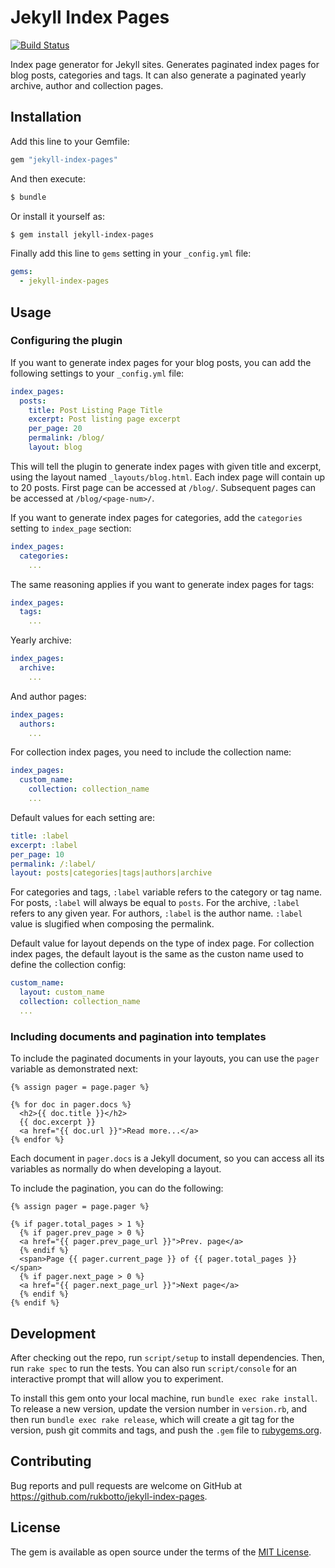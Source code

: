 # Jekyll Index Pages

[![Build Status](https://travis-ci.org/rukbotto/jekyll-index-pages.svg?branch=master)](https://travis-ci.org/rukbotto/jekyll-index-pages)

Index page generator for Jekyll sites. Generates paginated index pages for blog
posts, categories and tags. It can also generate a paginated yearly archive,
author and collection pages.

## Installation

Add this line to your Gemfile:

```ruby
gem "jekyll-index-pages"
```

And then execute:

```sh
$ bundle
```

Or install it yourself as:

```sh
$ gem install jekyll-index-pages
```

Finally add this line to `gems` setting in your `_config.yml` file:

```yaml
gems:
  - jekyll-index-pages
```

## Usage

### Configuring the plugin

If you want to generate index pages for your blog posts, you can add the
following settings to your `_config.yml` file:

```yaml
index_pages:
  posts:
    title: Post Listing Page Title
    excerpt: Post listing page excerpt
    per_page: 20
    permalink: /blog/
    layout: blog
```

This will tell the plugin to generate index pages with given title and excerpt,
using the layout named `_layouts/blog.html`. Each index page will contain up to
20 posts. First page can be accessed at `/blog/`. Subsequent pages can be
accessed at `/blog/<page-num>/`.

If you want to generate index pages for categories, add the `categories`
setting to `index_page` section:

```yaml
index_pages:
  categories:
    ...
```

The same reasoning applies if you want to generate index pages for tags:

```yaml
index_pages:
  tags:
    ...
```

Yearly archive:

```yaml
index_pages:
  archive:
    ...
```

And author pages:

```yaml
index_pages:
  authors:
    ...
```

For collection index pages, you need to include the collection name:

```yaml
index_pages:
  custom_name:
    collection: collection_name
    ...
```

Default values for each setting are:

```yaml
title: :label
excerpt: :label
per_page: 10
permalink: /:label/
layout: posts|categories|tags|authors|archive
```

For categories and tags, `:label` variable refers to the category or tag name.
For posts, `:label` will always be equal to `posts`. For the archive, `:label`
refers to any given year. For authors, `:label` is the author name. `:label`
value is slugified when composing the permalink.

Default value for layout depends on the type of index page. For collection
index pages, the default layout is the same as the custon name used to define the
collection config:

```yaml
custom_name:
  layout: custom_name
  collection: collection_name
  ...
```

### Including documents and pagination into templates

To include the paginated documents in your layouts, you can use the `pager`
variable as demonstrated next:

```liquid
{% assign pager = page.pager %}

{% for doc in pager.docs %}
  <h2>{{ doc.title }}</h2>
  {{ doc.excerpt }}
  <a href="{{ doc.url }}">Read more...</a>
{% endfor %}
```

Each document in `pager.docs` is a Jekyll document, so you can access all its
variables as normally do when developing a layout.

To include the pagination, you can do the following:

```liquid
{% assign pager = page.pager %}

{% if pager.total_pages > 1 %}
  {% if pager.prev_page > 0 %}
  <a href="{{ pager.prev_page_url }}">Prev. page</a>
  {% endif %}
  <span>Page {{ pager.current_page }} of {{ pager.total_pages }}</span>
  {% if pager.next_page > 0 %}
  <a href="{{ pager.next_page_url }}">Next page</a>
  {% endif %}
{% endif %}
```

## Development

After checking out the repo, run `script/setup` to install dependencies. Then,
run `rake spec` to run the tests. You can also run `script/console` for an
interactive prompt that will allow you to experiment.

To install this gem onto your local machine, run `bundle exec rake install`. To
release a new version, update the version number in `version.rb`, and then run
`bundle exec rake release`, which will create a git tag for the version, push
git commits and tags, and push the `.gem` file to
[rubygems.org](https://rubygems.org).

## Contributing

Bug reports and pull requests are welcome on GitHub at
https://github.com/rukbotto/jekyll-index-pages.

## License

The gem is available as open source under the terms of the [MIT
License](http://opensource.org/licenses/MIT).
